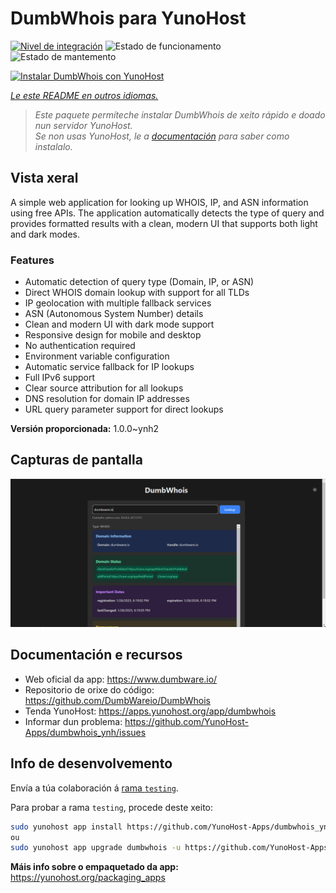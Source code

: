 <!--
NOTA: Este README foi creado automáticamente por <https://github.com/YunoHost/apps/tree/master/tools/readme_generator>
NON debe editarse manualmente.
-->

# DumbWhois para YunoHost

[![Nivel de integración](https://apps.yunohost.org/badge/integration/dumbwhois)](https://ci-apps.yunohost.org/ci/apps/dumbwhois/)
![Estado de funcionamento](https://apps.yunohost.org/badge/state/dumbwhois)
![Estado de mantemento](https://apps.yunohost.org/badge/maintained/dumbwhois)

[![Instalar DumbWhois con YunoHost](https://install-app.yunohost.org/install-with-yunohost.svg)](https://install-app.yunohost.org/?app=dumbwhois)

*[Le este README en outros idiomas.](./ALL_README.md)*

> *Este paquete permíteche instalar DumbWhois de xeito rápido e doado nun servidor YunoHost.*  
> *Se non usas YunoHost, le a [documentación](https://yunohost.org/install) para saber como instalalo.*

## Vista xeral

A simple web application for looking up WHOIS, IP, and ASN information using free APIs. The application automatically detects the type of query and provides formatted results with a clean, modern UI that supports both light and dark modes.

### Features

- Automatic detection of query type (Domain, IP, or ASN)
- Direct WHOIS domain lookup with support for all TLDs
- IP geolocation with multiple fallback services
- ASN (Autonomous System Number) details
- Clean and modern UI with dark mode support
- Responsive design for mobile and desktop
- No authentication required
- Environment variable configuration
- Automatic service fallback for IP lookups
- Full IPv6 support
- Clear source attribution for all lookups
- DNS resolution for domain IP addresses
- URL query parameter support for direct lookups


**Versión proporcionada:** 1.0.0~ynh2

## Capturas de pantalla

![Captura de pantalla de DumbWhois](./doc/screenshots/screenshot.png)

## Documentación e recursos

- Web oficial da app: <https://www.dumbware.io/>
- Repositorio de orixe do código: <https://github.com/DumbWareio/DumbWhois>
- Tenda YunoHost: <https://apps.yunohost.org/app/dumbwhois>
- Informar dun problema: <https://github.com/YunoHost-Apps/dumbwhois_ynh/issues>

## Info de desenvolvemento

Envía a túa colaboración á [rama `testing`](https://github.com/YunoHost-Apps/dumbwhois_ynh/tree/testing).

Para probar a rama `testing`, procede deste xeito:

```bash
sudo yunohost app install https://github.com/YunoHost-Apps/dumbwhois_ynh/tree/testing --debug
ou
sudo yunohost app upgrade dumbwhois -u https://github.com/YunoHost-Apps/dumbwhois_ynh/tree/testing --debug
```

**Máis info sobre o empaquetado da app:** <https://yunohost.org/packaging_apps>
